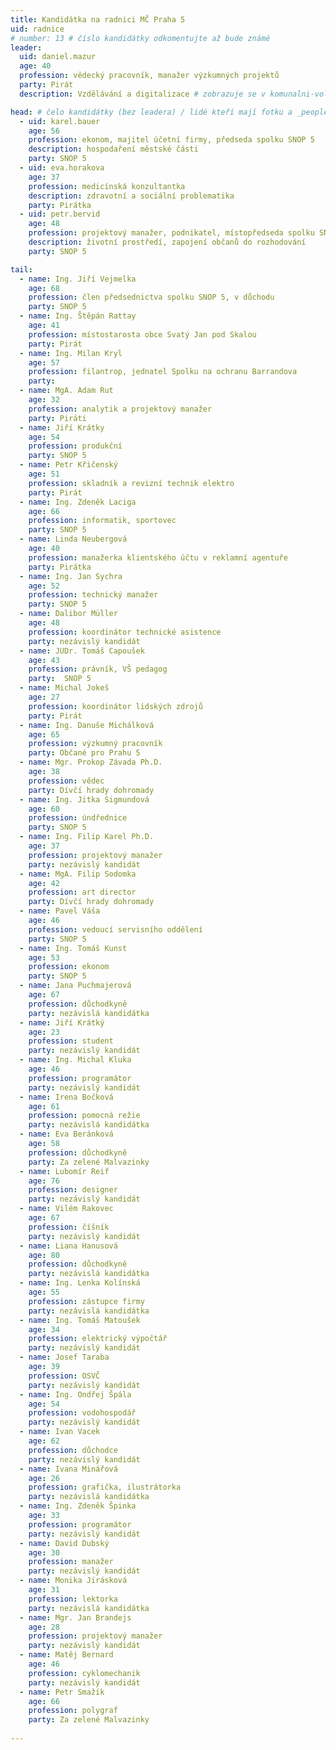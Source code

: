 ```yaml
---
title: Kandidátka na radnici MČ Praha 5
uid: radnice
# number: 13 # číslo kandidátky odkomentujte až bude známé
leader:
  uid: daniel.mazur
  age: 40
  profession: vědecký pracovník, manažer výzkumných projektů
  party: Pirát
  description: Vzdělávání a digitalizace # zobrazuje se v komunalni-volby

head: # čelo kandidátky (bez leadera) / lidé kteří mají fotku a _people/jmeno.md
  - uid: karel.bauer
    age: 56
    profession: ekonom, majitel účetní firmy, předseda spolku SNOP 5
    description: hospodaření městské části
    party: SNOP 5
  - uid: eva.horakova
    age: 37
    profession: medicínská konzultantka
    description: zdravotní a sociální problematika
    party: Pirátka
  - uid: petr.bervid
    age: 48
    profession: projektový manažer, podnikatel, místopředseda spolku SNOP 5
    description: životní prostředí, zapojení občanů do rozhodování
    party: SNOP 5

tail:
  - name: Ing. Jiří Vejmelka
    age: 68
    profession: člen předsednictva spolku SNOP 5, v důchodu
    party: SNOP 5
  - name: Ing. Štěpán Rattay
    age: 41
    profession: místostarosta obce Svatý Jan pod Skalou
    party: Pirát
  - name: Ing. Milan Kryl
    age: 57
    profession: filantrop, jednatel Spolku na ochranu Barrandova
    party:
  - name: MgA. Adam Rut
    age: 32
    profession: analytik a projektový manažer
    party: Piráti
  - name: Jiří Krátky
    age: 54
    profession: produkční
    party: SNOP 5
  - name: Petr Křičenský
    age: 51
    profession: skladník a revizní technik elektro
    party: Pirát
  - name: Ing. Zdeněk Laciga
    age: 66
    profession: informatik, sportovec
    party: SNOP 5
  - name: Linda Neubergová
    age: 40
    profession: manažerka klientského účtu v reklamní agentuře
    party: Pirátka
  - name: Ing. Jan Sychra
    age: 52
    profession: technický manažer
    party: SNOP 5
  - name: Dalibor Müller
    age: 48
    profession: koordinátor technické asistence
    party: nezávislý kandidát
  - name: JUDr. Tomáš Capoušek
    age: 43
    profession: právník, VŠ pedagog
    party:  SNOP 5
  - name: Michal Jokeš
    age: 27
    profession: koordinátor lidských zdrojů
    party: Pirát
  - name: Ing. Danuše Michálková
    age: 65
    profession: výzkumný pracovník
    party: Občané pro Prahu 5
  - name: Mgr. Prokop Závada Ph.D.
    age: 38
    profession: vědec
    party: Dívčí hrady dohromady
  - name: Ing. Jitka Sigmundová
    age: 60
    profession: úndřednice
    party: SNOP 5
  - name: Ing. Filip Karel Ph.D.
    age: 37
    profession: projektový manažer
    party: nezávislý kandidát
  - name: MgA. Filip Sodomka 
    age: 42
    profession: art director
    party: Dívčí hrady dohromady
  - name: Pavel Váša
    age: 46
    profession: vedoucí servisního oddělení
    party: SNOP 5
  - name: Ing. Tomáš Kunst
    age: 53
    profession: ekonom
    party: SNOP 5
  - name: Jana Puchmajerová
    age: 67
    profession: důchodkyně
    party: nezávislá kandidátka
  - name: Jiří Krátký
    age: 23
    profession: student
    party: nezávislý kandidát
  - name: Ing. Michal Kluka
    age: 46
    profession: programátor
    party: nezávislý kandidát
  - name: Irena Bočková
    age: 61
    profession: pomocná režie
    party: nezávislá kandidátka
  - name: Eva Beránková
    age: 58
    profession: důchodkyně
    party: Za zelené Malvazinky
  - name: Lubomír Reif
    age: 76
    profession: designer
    party: nezávislý kandidát
  - name: Vilém Rakovec
    age: 67
    profession: číšník
    party: nezávislý kandidát
  - name: Liana Hanusová
    age: 80
    profession: důchodkyně
    party: nezávislá kandidátka
  - name: Ing. Lenka Kolínská
    age: 55
    profession: zástupce firmy
    party: nezávislá kandidátka
  - name: Ing. Tomáš Matoušek
    age: 34
    profession: elektrický výpočtář
    party: nezávislý kandidát
  - name: Josef Taraba
    age: 39
    profession: OSVČ
    party: nezávislý kandidát
  - name: Ing. Ondřej Špála 
    age: 54
    profession: vodohospodář
    party: nezávislý kandidát
  - name: Ivan Vacek
    age: 62
    profession: důchodce
    party: nezávislý kandidát
  - name: Ivana Minářová
    age: 26
    profession: grafička, ilustrátorka
    party: nezávislá kandidátka
  - name: Ing. Zdeněk Špinka
    age: 33
    profession: programátor
    party: nezávislý kandidát
  - name: David Dubský
    age: 30
    profession: manažer
    party: nezávislý kandidát
  - name: Monika Jirásková
    age: 31
    profession: lektorka
    party: nezávislá kandidátka
  - name: Mgr. Jan Brandejs
    age: 28
    profession: projektový manažer
    party: nezávislý kandidát
  - name: Matěj Bernard
    age: 46
    profession: cyklomechanik
    party: nezávislý kandidát
  - name: Petr Smažík
    age: 66
    profession: polygraf
    party: Za zelené Malvazinky
   
---
```


